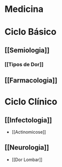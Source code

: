# Medicina
# Ciclo Básico
## [[Semiologia]]
### [[Tipos de Dor]]
## [[Farmacologia]]
# Ciclo Clínico
## [[Infectologia]]
- [[Actinomicose]]

## [[Neurologia]]
- [[Dor Lombar]]